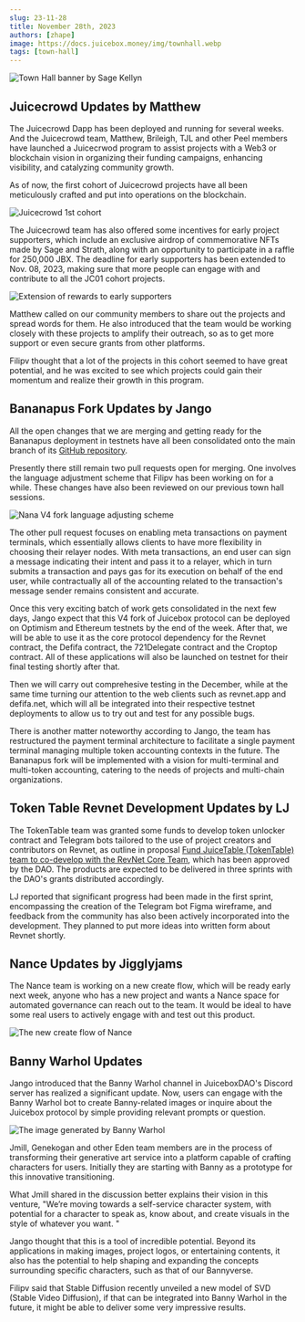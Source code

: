 ```yaml
---
slug: 23-11-28
title: November 28th, 2023
authors: [zhape]
image: https://docs.juicebox.money/img/townhall.webp
tags: [town-hall]
---
```


![Town Hall banner by Sage Kellyn](https://docs.juicebox.money/img/townhall.webp)

## Juicecrowd Updates by Matthew

The Juicecrowd Dapp has been deployed and running for several weeks. And the Juicecrowd team, Matthew, Brileigh, TJL and other Peel members have launched a Juicecrwod program to assist projects with a Web3 or blockchain vision in organizing their funding campaigns, enhancing visibility, and catalyzing community growth. 

As of now, the first cohort of Juicecrowd projects have all been meticulously crafted and put into operations on the blockchain. 

![Juicecrowd 1st cohort](juicecrowd_jc01.png)

The Juicecrowd team has also offered some incentives for early project supporters, which include an exclusive airdrop of commemorative NFTs made by Sage and Strath, along with an opportunity to participate in a raffle for 250,000 JBX. The deadline for early supporters has been extended to Nov. 08, 2023, making sure that more people can engage with and contribute to all the JC01 cohort projects.

![Extension of rewards to early supporters](juicecrowd_supporter_rewards.png)

Matthew called on our community members to share out the projects and spread words for them. He also introduced that the team would be working closely with these projects to amplify their outreach, so as to get more support or even secure grants from other platforms.

Filipv thought that a lot of the projects in this cohort seemed to have great potential, and he was excited to see which projects could gain their momentum and realize their growth in this program.

## Bananapus Fork Updates by Jango

All the open changes that we are merging and getting ready for the Bananapus deployment in testnets have all been consolidated onto the main branch of its [GitHub repository](https://github.com/Bananapus/juice-contracts-v4). 

Presently there still remain two pull requests open for merging. One involves the language adjustment scheme that Filipv has been working on for a while. These changes have also been reviewed on our previous town hall sessions. 

![Nana V4 fork language adjusting scheme](v4_renaming.png)

The other pull request focuses on enabling meta transactions on payment terminals, which essentially allows clients to have more flexibility in choosing their relayer nodes. With meta transactions, an end user can sign a message indicating their intent and pass it to a relayer, which in turn submits a transaction and pays gas for its execution on behalf of the end user, while contractually all of the accounting related to the transaction's message sender remains consistent and accurate.

Once this very exciting batch of work gets consolidated in the next few days, Jango expect that this V4 fork of Juicebox protocol can be deployed on Optimism and Ethereum testnets by the end of the week. After that, we will be able to use it as the core protocol dependency for the Revnet contract, the Defifa contract, the 721Delegate contract and the Croptop contract. All of these applications will also be launched on testnet for their final testing shortly after that.

Then we will carry out comprehesive testing in the December, while at the same time turning our attention to the web clients such as revnet.app and defifa.net, which will all be integrated into their respective testnet deployments to allow us to try out and test for any possible bugs.

There is another matter noteworthy according to Jango, the team has restructured the payment terminal architecture to facilitate a single payment terminal managing multiple token accounting contexts in the future. The Bananapus fork will be implemented with a vision for multi-terminal and multi-token accounting, catering to the needs of projects and multi-chain organizations.

## Token Table Revnet Development Updates by LJ

The TokenTable team was granted some funds to develop token unlocker contract and Telegram bots tailored to the use of project creators and contributors on Revnet, as outline in proposal [Fund JuiceTable (TokenTable) team to co-develop with the RevNet Core Team](https://snapshot.org/#/jbdao.eth/proposal/0x740cc558c73fc33c93df4150493583112890f78e99e51983bdec5cdd3b0891c1), which has been approved by the DAO. The products are expected to be delivered in three sprints with the DAO's grants distributed accordingly.

LJ reported that significant progress had been made in the first sprint, encompassing the creation of the Telegram bot Figma wireframe, and feedback from the community has also been actively incorporated into the development. They planned to put more ideas into written form about Revnet shortly.

## Nance Updates by Jigglyjams

The Nance team is working on a new create flow, which will be ready early next week, anyone who has a new project and wants a Nance space for automated governance can reach out to the team. It would be ideal to have some real users to actively engage with and test out this product.

![The new create flow of Nance](nance_create.png)

## Banny Warhol Updates

Jango introduced that the Banny Warhol channel in JuiceboxDAO's Discord server has realized a significant update. Now, users can engage with the Banny Warhol bot to create Banny-related images or inquire about the Juicebox protocol by simple providing relevant prompts or question. 

![The image generated by Banny Warhol](generated_banny.png)

Jmill, Genekogan and other Eden team members are in the process of transforming their generative art service into a platform capable of crafting characters for users. Initially they are starting with Banny as a prototype for this innovative transitioning.

What Jmill shared in the discussion better explains their vision in this venture, "We’re moving towards a self-service character system, with potential for a character to speak as, know about, and create visuals in the style of whatever you want. "  

 Jango thought that this is a tool of incredible potential. Beyond its applications in making images, project logos, or entertaining contents, it also has the potential to help shaping and expanding the concepts surrounding specific characters, such as that of our Bannyverse.

Filipv said that Stable Diffusion recently unveiled a new model of SVD (Stable Video Diffusion), if that can be integrated into Banny Warhol in the future, it might be able to deliver some very impressive results.